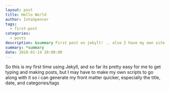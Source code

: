```yaml
---
layout: post
title: Hello World
author: IotaSpencer
tags:
  - first-post
categories:
  - posts
description: &summary First post on jekyll! .. also I have my own site now!
summary: *summary
date: 2018-01-14 20:00:00
---
```


So this is my first time using Jekyll, and so far its pretty easy for me to get typing and making posts, but I may have to make my own scripts to go along with it so i can generate my front matter quicker, especially the title, date, and categories/tags